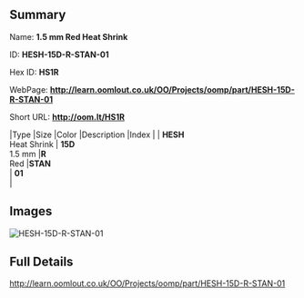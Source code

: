 

## Summary
 
Name: __1.5 mm Red Heat Shrink__

ID: __HESH-15D-R-STAN-01__

Hex ID: __HS1R__

WebPage: __http://learn.oomlout.co.uk/OO/Projects/oomp/part/HESH-15D-R-STAN-01__

Short URL: __http://oom.lt/HS1R__


|Type   |Size   |Color   |Description   |Index   |
| __HESH__ <br>Heat Shrink  | __15D__<br>1.5 mm   |__R__<br>Red    |__STAN__<br>    | __01__<br>  |


## Images
![HESH-15D-R-STAN-01](http://oomlout.com/oomp-gen/parts/HESH-15D-R-STAN-01/HESH-15D-R-STAN-01_420.jpg)

## Full Details

 http://learn.oomlout.co.uk/OO/Projects/oomp/part/HESH-15D-R-STAN-01

